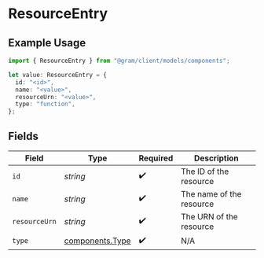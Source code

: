 # ResourceEntry

## Example Usage

```typescript
import { ResourceEntry } from "@gram/client/models/components";

let value: ResourceEntry = {
  id: "<id>",
  name: "<value>",
  resourceUrn: "<value>",
  type: "function",
};
```

## Fields

| Field                                              | Type                                               | Required                                           | Description                                        |
| -------------------------------------------------- | -------------------------------------------------- | -------------------------------------------------- | -------------------------------------------------- |
| `id`                                               | *string*                                           | :heavy_check_mark:                                 | The ID of the resource                             |
| `name`                                             | *string*                                           | :heavy_check_mark:                                 | The name of the resource                           |
| `resourceUrn`                                      | *string*                                           | :heavy_check_mark:                                 | The URN of the resource                            |
| `type`                                             | [components.Type](../../models/components/type.md) | :heavy_check_mark:                                 | N/A                                                |